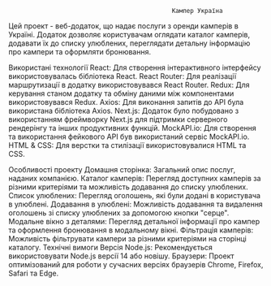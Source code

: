                                                  Кампер Україна
Цей проект - веб-додаток, що надає послуги з оренди камперів в Україні. Додаток дозволяє користувачам оглядати каталог камперів, додавати їх до списку улюблених, переглядати детальну інформацію про кампери та оформляти бронювання.

Використані технології
React: Для створення інтерактивного інтерфейсу використовувалась бібліотека React.
React Router: Для реалізації маршрутизації в додатку використовувався React Router.
Redux: Для керування станом додатку та обміну даними між компонентами використовувався Redux.
Axios: Для виконання запитів до API була використана бібліотека Axios.
Next.js: Додаток було побудовано з використанням фреймворку Next.js для підтримки серверного рендерінгу та інших продуктивних функцій.
MockAPI.io: Для створення та використання фейкового API був використаний сервіс MockAPI.io.
HTML & CSS: Для верстки та стилізації використовувалися HTML та CSS.

Особливості проекту
Домашня сторінка: Загальний опис послуг, наданих компанією.
Каталог камперів: Перегляд доступних камперів за різними критеріями та можливість додавання до списку улюблених.
Список улюблених: Перегляд оголошень, які були додані в користувача в улюблені.
Додавання в улюблені: Можливість додавання та видалення оголошень зі списку улюблених за допомогою кнопки "серце".
Модальне вікно з деталями: Перегляд детальної інформації про кампер та оформлення бронювання в модальному вікні.
Фільтрація камперів: Можливість фільтрувати кампери за різними критеріями на сторінці каталогу.
Технічні вимоги
Версія Node.js: Рекомендується використовувати Node.js версії 14 або новішу.
Браузери: Проект оптимізований для роботи у сучасних версіях браузерів Chrome, Firefox, Safari та Edge.
